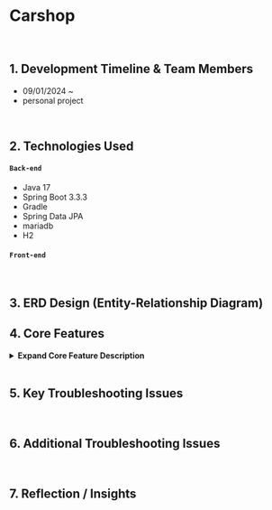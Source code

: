# Carshop

>

</br>

## 1. Development Timeline & Team Members

- 09/01/2024 ~
- personal project

</br>

## 2. Technologies Used

#### `Back-end`

- Java 17
- Spring Boot 3.3.3
- Gradle
- Spring Data JPA
- mariadb
- H2

#### `Front-end`

</br>

## 3. ERD Design (Entity-Relationship Diagram)

## 4. Core Features

<details> 
<summary><b>Expand Core Feature Description</b></summary> 
<div markdown="1">

### 4.1. Overall Flow

### 4.2. User Request

### 4.3. Controller

### 4.4. Service

### 4.5. Repository

</div>
</details>

</br>

## 5. Key Troubleshooting Issues

</br>

## 6. Additional Troubleshooting Issues

</br>

## 7. Reflection / Insights
